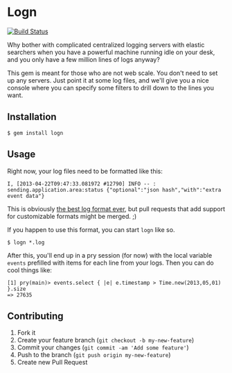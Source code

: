 # Logn

[![Build Status](https://travis-ci.org/roqua/logn.png)](https://travis-ci.org/roqua/logn)

Why bother with complicated centralized logging servers with elastic searchers
when you have a powerful machine running idle on your desk, and you only have
a few million lines of logs anyway?

This gem is meant for those who are not web scale. You don't need to set up
any servers. Just point it at some log files, and we'll give you a nice
console where you can specify some filters to drill down to the lines
you want.

## Installation

    $ gem install logn

## Usage

Right now, your log files need to be formatted like this:

    I, [2013-04-22T09:47:33.081972 #12790] INFO -- : sending.application.area:status {"optional":"json hash","with":"extra event data"}

This is obviously [the best log format ever](https://github.com/roqua/roqua-support), but pull requests that add support for customizable formats might be merged. ;)

If you happen to use this format, you can start `logn` like so.

    $ logn *.log

After this, you'll end up in a pry session (for now) with the local variable `events` prefilled with items for each line from your logs. Then you can do cool things like:

    [1] pry(main)> events.select { |e| e.timestamp > Time.new(2013,05,01) }.size
    => 27635

## Contributing

1. Fork it
2. Create your feature branch (`git checkout -b my-new-feature`)
3. Commit your changes (`git commit -am 'Add some feature'`)
4. Push to the branch (`git push origin my-new-feature`)
5. Create new Pull Request
